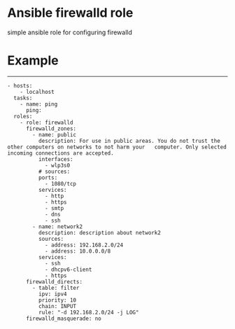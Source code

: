 # Ansible firewalld role 

simple ansible role for configuring firewalld

# Example

---

	- hosts:
	    - localhost
	  tasks:
	    - name: ping
	      ping:
	  roles:
	    - role: firewalld
	      firewalld_zones:
	        - name: public
	          description: For use in public areas. You do not trust the other computers on networks to not harm your 	computer. Only selected incoming connections are accepted.
	          interfaces: 
	            - wlp3s0
	          # sources:
	          ports:
	            - 1080/tcp
	          services:
	            - http
	            - https
	            - smtp
	            - dns
	            - ssh
	        - name: network2
	          description: description about network2
	          sources:
	            - address: 192.168.2.0/24
	            - address: 10.0.0.0/8
	          services:
	            - ssh
	            - dhcpv6-client
	            - https
	      firewalld_directs:
	        - table: filter
	          ipv: ipv4
	          priority: 10
	          chain: INPUT
	          rule: "-d 192.168.2.0/24 -j LOG"
	      firewalld_masquerade: no


